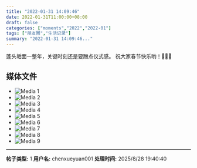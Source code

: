 ```yaml
---
title: "2022-01-31 14:09:46"
date: 2022-01-31T11:00:00+08:00
draft: false
categories: ["moments","2022","2022-01"]
tags: ["朋友圈","生活记录"]
summary: "2022-01-31 14:09:46..."
---
```


蓬头垢面一整年，关键时刻还是要蹭点仪式感。
祝大家春节快乐哟！🧧🧧🧧

## 媒体文件

- ![Media 1](/Moments/photos/2022-01-31/202201311409460.jpg)
- ![Media 2](/Moments/photos/2022-01-31/202201311409461.jpg)
- ![Media 3](/Moments/photos/2022-01-31/202201311409462.jpg)
- ![Media 4](/Moments/photos/2022-01-31/202201311409463.jpg)
- ![Media 5](/Moments/photos/2022-01-31/202201311409464.jpg)
- ![Media 6](/Moments/photos/2022-01-31/202201311409465.jpg)
- ![Media 7](/Moments/photos/2022-01-31/202201311409466.jpg)
- ![Media 8](/Moments/photos/2022-01-31/202201311409467.jpg)
- ![Media 9](/Moments/photos/2022-01-31/202201311409468.jpg)

---

**帖子类型:** 1
**用户名:** chenxueyuan001
**处理时间:** 2025/8/28 19:40:40